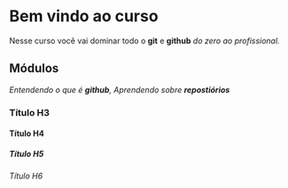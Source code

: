 # Bem vindo ao curso

Nesse curso você vai dominar todo o **git** e **github** _do zero ao profissional._

## Módulos

_Entendendo o que é **github**, Aprendendo sobre **repostiórios**_

### Título H3

#### Título H4

##### Título H5

###### Título H6
